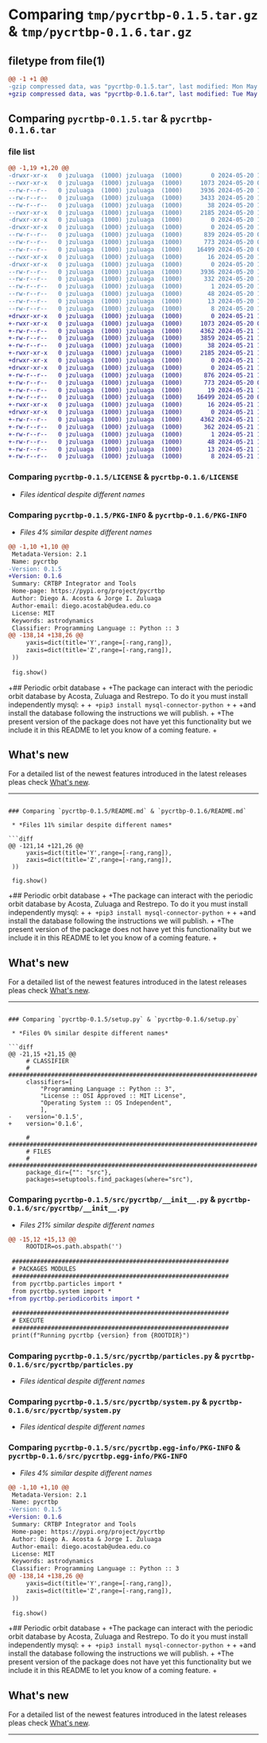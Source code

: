 # Comparing `tmp/pycrtbp-0.1.5.tar.gz` & `tmp/pycrtbp-0.1.6.tar.gz`

## filetype from file(1)

```diff
@@ -1 +1 @@
-gzip compressed data, was "pycrtbp-0.1.5.tar", last modified: Mon May 20 14:07:23 2024, max compression
+gzip compressed data, was "pycrtbp-0.1.6.tar", last modified: Tue May 21 17:57:42 2024, max compression
```

## Comparing `pycrtbp-0.1.5.tar` & `pycrtbp-0.1.6.tar`

### file list

```diff
@@ -1,19 +1,20 @@
-drwxr-xr-x   0 jzuluaga  (1000) jzuluaga  (1000)        0 2024-05-20 14:07:23.146101 pycrtbp-0.1.5/
--rwxr-xr-x   0 jzuluaga  (1000) jzuluaga  (1000)     1073 2024-05-20 06:10:07.000000 pycrtbp-0.1.5/LICENSE
--rw-r--r--   0 jzuluaga  (1000) jzuluaga  (1000)     3936 2024-05-20 14:07:23.146101 pycrtbp-0.1.5/PKG-INFO
--rw-r--r--   0 jzuluaga  (1000) jzuluaga  (1000)     3433 2024-05-20 13:55:40.000000 pycrtbp-0.1.5/README.md
--rw-r--r--   0 jzuluaga  (1000) jzuluaga  (1000)       38 2024-05-20 14:07:23.146101 pycrtbp-0.1.5/setup.cfg
--rwxr-xr-x   0 jzuluaga  (1000) jzuluaga  (1000)     2185 2024-05-20 14:07:19.000000 pycrtbp-0.1.5/setup.py
-drwxr-xr-x   0 jzuluaga  (1000) jzuluaga  (1000)        0 2024-05-20 14:07:23.146101 pycrtbp-0.1.5/src/
-drwxr-xr-x   0 jzuluaga  (1000) jzuluaga  (1000)        0 2024-05-20 14:07:23.146101 pycrtbp-0.1.5/src/pycrtbp/
--rw-r--r--   0 jzuluaga  (1000) jzuluaga  (1000)      839 2024-05-20 06:01:47.000000 pycrtbp-0.1.5/src/pycrtbp/__init__.py
--rw-r--r--   0 jzuluaga  (1000) jzuluaga  (1000)      773 2024-05-20 05:40:22.000000 pycrtbp-0.1.5/src/pycrtbp/particles.py
--rw-r--r--   0 jzuluaga  (1000) jzuluaga  (1000)    16499 2024-05-20 08:35:38.000000 pycrtbp-0.1.5/src/pycrtbp/system.py
--rwxr-xr-x   0 jzuluaga  (1000) jzuluaga  (1000)       16 2024-05-20 14:07:19.000000 pycrtbp-0.1.5/src/pycrtbp/version.py
-drwxr-xr-x   0 jzuluaga  (1000) jzuluaga  (1000)        0 2024-05-20 14:07:23.146101 pycrtbp-0.1.5/src/pycrtbp.egg-info/
--rw-r--r--   0 jzuluaga  (1000) jzuluaga  (1000)     3936 2024-05-20 14:07:23.000000 pycrtbp-0.1.5/src/pycrtbp.egg-info/PKG-INFO
--rw-r--r--   0 jzuluaga  (1000) jzuluaga  (1000)      332 2024-05-20 14:07:23.000000 pycrtbp-0.1.5/src/pycrtbp.egg-info/SOURCES.txt
--rw-r--r--   0 jzuluaga  (1000) jzuluaga  (1000)        1 2024-05-20 14:07:23.000000 pycrtbp-0.1.5/src/pycrtbp.egg-info/dependency_links.txt
--rw-r--r--   0 jzuluaga  (1000) jzuluaga  (1000)       48 2024-05-20 14:07:23.000000 pycrtbp-0.1.5/src/pycrtbp.egg-info/entry_points.txt
--rw-r--r--   0 jzuluaga  (1000) jzuluaga  (1000)       13 2024-05-20 14:07:23.000000 pycrtbp-0.1.5/src/pycrtbp.egg-info/requires.txt
--rw-r--r--   0 jzuluaga  (1000) jzuluaga  (1000)        8 2024-05-20 14:07:23.000000 pycrtbp-0.1.5/src/pycrtbp.egg-info/top_level.txt
+drwxr-xr-x   0 jzuluaga  (1000) jzuluaga  (1000)        0 2024-05-21 17:57:42.372262 pycrtbp-0.1.6/
+-rwxr-xr-x   0 jzuluaga  (1000) jzuluaga  (1000)     1073 2024-05-20 06:10:07.000000 pycrtbp-0.1.6/LICENSE
+-rw-r--r--   0 jzuluaga  (1000) jzuluaga  (1000)     4362 2024-05-21 17:57:42.342262 pycrtbp-0.1.6/PKG-INFO
+-rw-r--r--   0 jzuluaga  (1000) jzuluaga  (1000)     3859 2024-05-21 17:55:52.000000 pycrtbp-0.1.6/README.md
+-rw-r--r--   0 jzuluaga  (1000) jzuluaga  (1000)       38 2024-05-21 17:57:42.372262 pycrtbp-0.1.6/setup.cfg
+-rwxr-xr-x   0 jzuluaga  (1000) jzuluaga  (1000)     2185 2024-05-21 17:57:16.000000 pycrtbp-0.1.6/setup.py
+drwxr-xr-x   0 jzuluaga  (1000) jzuluaga  (1000)        0 2024-05-21 17:57:42.272262 pycrtbp-0.1.6/src/
+drwxr-xr-x   0 jzuluaga  (1000) jzuluaga  (1000)        0 2024-05-21 17:57:42.332262 pycrtbp-0.1.6/src/pycrtbp/
+-rw-r--r--   0 jzuluaga  (1000) jzuluaga  (1000)      876 2024-05-21 17:47:24.000000 pycrtbp-0.1.6/src/pycrtbp/__init__.py
+-rw-r--r--   0 jzuluaga  (1000) jzuluaga  (1000)      773 2024-05-20 05:40:22.000000 pycrtbp-0.1.6/src/pycrtbp/particles.py
+-rw-r--r--   0 jzuluaga  (1000) jzuluaga  (1000)       19 2024-05-21 17:47:07.000000 pycrtbp-0.1.6/src/pycrtbp/periodicorbits.py
+-rw-r--r--   0 jzuluaga  (1000) jzuluaga  (1000)    16499 2024-05-20 08:35:38.000000 pycrtbp-0.1.6/src/pycrtbp/system.py
+-rwxr-xr-x   0 jzuluaga  (1000) jzuluaga  (1000)       16 2024-05-21 17:57:16.000000 pycrtbp-0.1.6/src/pycrtbp/version.py
+drwxr-xr-x   0 jzuluaga  (1000) jzuluaga  (1000)        0 2024-05-21 17:57:42.342262 pycrtbp-0.1.6/src/pycrtbp.egg-info/
+-rw-r--r--   0 jzuluaga  (1000) jzuluaga  (1000)     4362 2024-05-21 17:57:42.000000 pycrtbp-0.1.6/src/pycrtbp.egg-info/PKG-INFO
+-rw-r--r--   0 jzuluaga  (1000) jzuluaga  (1000)      362 2024-05-21 17:57:42.000000 pycrtbp-0.1.6/src/pycrtbp.egg-info/SOURCES.txt
+-rw-r--r--   0 jzuluaga  (1000) jzuluaga  (1000)        1 2024-05-21 17:57:42.000000 pycrtbp-0.1.6/src/pycrtbp.egg-info/dependency_links.txt
+-rw-r--r--   0 jzuluaga  (1000) jzuluaga  (1000)       48 2024-05-21 17:57:42.000000 pycrtbp-0.1.6/src/pycrtbp.egg-info/entry_points.txt
+-rw-r--r--   0 jzuluaga  (1000) jzuluaga  (1000)       13 2024-05-21 17:57:42.000000 pycrtbp-0.1.6/src/pycrtbp.egg-info/requires.txt
+-rw-r--r--   0 jzuluaga  (1000) jzuluaga  (1000)        8 2024-05-21 17:57:42.000000 pycrtbp-0.1.6/src/pycrtbp.egg-info/top_level.txt
```

### Comparing `pycrtbp-0.1.5/LICENSE` & `pycrtbp-0.1.6/LICENSE`

 * *Files identical despite different names*

### Comparing `pycrtbp-0.1.5/PKG-INFO` & `pycrtbp-0.1.6/PKG-INFO`

 * *Files 4% similar despite different names*

```diff
@@ -1,10 +1,10 @@
 Metadata-Version: 2.1
 Name: pycrtbp
-Version: 0.1.5
+Version: 0.1.6
 Summary: CRTBP Integrator and Tools
 Home-page: https://pypi.org/project/pycrtbp
 Author: Diego A. Acosta & Jorge I. Zuluaga
 Author-email: diego.acostab@udea.edu.co
 License: MIT
 Keywords: astrodynamics
 Classifier: Programming Language :: Python :: 3
@@ -138,14 +138,26 @@
     yaxis=dict(title='Y',range=[-rang,rang]),
     zaxis=dict(title='Z',range=[-rang,rang]),
 ))
 
 fig.show()
 ```
 
+## Periodic orbit database
+
+The package can interact with the periodic orbit database by Acosta, Zuluaga and Restrepo. To do it you must install independently mysql:
+
+```
+pip3 install mysql-connector-python
+```
+
+and install the database following the instructions we will publish. 
+
+The present version of the package does not have yet this functionality but we include it in this README to let you know of a coming feature.
+
 ## What's new
 
 For a detailed list of the newest features introduced in the latest
 releases pleas check [What's
 new](https://github.com/seap-udea/crtbpCorrectorIntegrator/blob/main/WHATSNEW.md).
 
 ------------
```

### Comparing `pycrtbp-0.1.5/README.md` & `pycrtbp-0.1.6/README.md`

 * *Files 11% similar despite different names*

```diff
@@ -121,14 +121,26 @@
     yaxis=dict(title='Y',range=[-rang,rang]),
     zaxis=dict(title='Z',range=[-rang,rang]),
 ))
 
 fig.show()
 ```
 
+## Periodic orbit database
+
+The package can interact with the periodic orbit database by Acosta, Zuluaga and Restrepo. To do it you must install independently mysql:
+
+```
+pip3 install mysql-connector-python
+```
+
+and install the database following the instructions we will publish. 
+
+The present version of the package does not have yet this functionality but we include it in this README to let you know of a coming feature.
+
 ## What's new
 
 For a detailed list of the newest features introduced in the latest
 releases pleas check [What's
 new](https://github.com/seap-udea/crtbpCorrectorIntegrator/blob/main/WHATSNEW.md).
 
 ------------
```

### Comparing `pycrtbp-0.1.5/setup.py` & `pycrtbp-0.1.6/setup.py`

 * *Files 0% similar despite different names*

```diff
@@ -21,15 +21,15 @@
     # CLASSIFIER
     # ######################################################################
     classifiers=[
         "Programming Language :: Python :: 3",
         "License :: OSI Approved :: MIT License",
         "Operating System :: OS Independent",
         ],
-    version='0.1.5',
+    version='0.1.6',
 
     # ######################################################################
     # FILES
     # ######################################################################
     package_dir={"": "src"},
     packages=setuptools.find_packages(where="src"),
```

### Comparing `pycrtbp-0.1.5/src/pycrtbp/__init__.py` & `pycrtbp-0.1.6/src/pycrtbp/__init__.py`

 * *Files 21% similar despite different names*

```diff
@@ -15,12 +15,13 @@
     ROOTDIR=os.path.abspath('')
 
 #############################################################
 # PACKAGES MODULES
 #############################################################
 from pycrtbp.particles import *
 from pycrtbp.system import *
+from pycrtbp.periodicorbits import *
 
 #############################################################
 # EXECUTE
 #############################################################
 print(f"Running pycrtbp {version} from {ROOTDIR}")
```

### Comparing `pycrtbp-0.1.5/src/pycrtbp/particles.py` & `pycrtbp-0.1.6/src/pycrtbp/particles.py`

 * *Files identical despite different names*

### Comparing `pycrtbp-0.1.5/src/pycrtbp/system.py` & `pycrtbp-0.1.6/src/pycrtbp/system.py`

 * *Files identical despite different names*

### Comparing `pycrtbp-0.1.5/src/pycrtbp.egg-info/PKG-INFO` & `pycrtbp-0.1.6/src/pycrtbp.egg-info/PKG-INFO`

 * *Files 4% similar despite different names*

```diff
@@ -1,10 +1,10 @@
 Metadata-Version: 2.1
 Name: pycrtbp
-Version: 0.1.5
+Version: 0.1.6
 Summary: CRTBP Integrator and Tools
 Home-page: https://pypi.org/project/pycrtbp
 Author: Diego A. Acosta & Jorge I. Zuluaga
 Author-email: diego.acostab@udea.edu.co
 License: MIT
 Keywords: astrodynamics
 Classifier: Programming Language :: Python :: 3
@@ -138,14 +138,26 @@
     yaxis=dict(title='Y',range=[-rang,rang]),
     zaxis=dict(title='Z',range=[-rang,rang]),
 ))
 
 fig.show()
 ```
 
+## Periodic orbit database
+
+The package can interact with the periodic orbit database by Acosta, Zuluaga and Restrepo. To do it you must install independently mysql:
+
+```
+pip3 install mysql-connector-python
+```
+
+and install the database following the instructions we will publish. 
+
+The present version of the package does not have yet this functionality but we include it in this README to let you know of a coming feature.
+
 ## What's new
 
 For a detailed list of the newest features introduced in the latest
 releases pleas check [What's
 new](https://github.com/seap-udea/crtbpCorrectorIntegrator/blob/main/WHATSNEW.md).
 
 ------------
```

